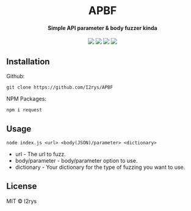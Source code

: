 
<h1 align="center">APBF</h1>
<h4 align="center">Simple API parameter & body fuzzer kinda</h4>
<p align="center">
	<a href="https://github.com/I2rys/APBF/blob/main/LICENSE"><img src="https://img.shields.io/github/license/I2rys/APBF?style=flat-square"></img></a>
	<a href="https://github.com/I2rys/APBF"><img src="https://bettercodehub.com/edge/badge/I2rys/APBF?branch=main"></a>
	<a href="https://github.com/I2rys/APBF/issues"><img src="https://img.shields.io/github/issues/I2rys/APBF.svg"></img></a>
	<a href="https://nodejs.org/"><img src="https://img.shields.io/badge/-Nodejs-green?style=flat-square&logo=Node.js"></img></a>
</p>


## Installation
Github:

    git clone https://github.com/I2rys/APBF

NPM Packages:

    npm i request
    
## Usage

    node index.js <url> <body(JSON)/parameter> <dictionary>

 - url - The url to fuzz.
 - body/parameter - body/parameter option to use.
 - dictionary - Your dictionary for the type of fuzzing you want to use.

## License
MIT © I2rys
